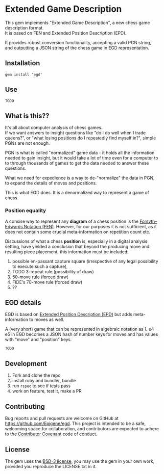 # Extended Game Description
This gem implements "Extended Game Description", a new chess game description format.  
It is based on FEN and Extended Position Description (EPD).  

It provides robust conversion functionality, accepting a valid PGN string,
and outputting a JSON string of the chess game in EGD representation.

## Installation

```
gem install 'egd'
```

## Use

```
TODO
```

## What is this??

It's all about computer analysis of chess games.  
If we want answers to insight questions like "do I do well when I trade queens?",
or "what losing positions do I repeatedly find myself in?", simple PGNs are not enough.  

PGN is what is called "normalized" game data - it holds all the information needed to
gain insight, but it would take a lot of time even for a computer to to through thousands of games
to get the data needed to answer these questions.

What we need for expedience is a way to de-"normalize" the data in PGN, to expand the details of moves and positions.  

This is what EGD does. It is a denormalized way to represent a game of chess.

### Position equality
A consise way to represent any __diagram__ of a chess position is the [Forsyth–Edwards Notation (FEN)](https://en.wikipedia.org/wiki/Forsyth%E2%80%93Edwards_Notation). However, for our purposes it is not sufficient, as it does not contain some crucial meta-information on repetition count etc.

Discussions of what a chess __position__ is, especially in a digital analysis setting, have yielded a conclusion that beyond the producing move and resulting piece placement, this information must be included:

1. possible en-passant capture square (irrespective of any legal possibility to execute such a capture),
2. TODO 3-repeat rule (possibility of draw)
3. 50-move rule (forced draw)
4. FIDE's 70-move rule (forced draw)
5. ??

## EGD details

EGD is based on [Extended Position Description (EPD)](https://chessprogramming.wikispaces.com/Extended+Position+Description)
but adds meta-information to moves as well.  

A (very short) game that can be represented in algebraic notation as 1. e4 e5
in EGD becomes a JSON hash of number keys for moves and has values with "move" and "position" keys.

```
TODO
```

## Development

1. Fork and clone the repo
2. install ruby and bundler, bundle
3. run `rspec` to see if tests pass
4. work on feature, test it, make a PR

## Contributing

Bug reports and pull requests are welcome on GitHub at https://github.com/Epigene/egd. This project is intended to be a safe, welcoming space for collaboration, and contributors are expected to adhere to the [Contributor Covenant](http://contributor-covenant.org) code of conduct.

## License

The gem uses the [BSD-3 license](https://opensource.org/licenses/BSD-3-Clause),
you may use the gem in your own work, provided you reproduce the LICENSE.txt in it.  
